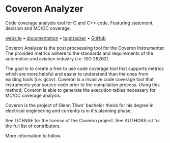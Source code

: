 Coveron Analyzer
==================

Code coverage analysis tool for C and C++ code. Featuring statement, decision and
MC/DC coverage.

[website](https://coveron.github.io/) •
[documentation](https://coveron.github.io/documentation.html)
• [bugtracker](https://github.com/coveron/Coveron_Analyzer/issues) •
[GitHub](https://github.com/coveron/)

Coveron Analyzer is the post procsessing tool for the Coveron Instrumenter.
The provided metrics adhere to the standards and requirements of the
automotive and aviation industry (i.e. ISO 26262).

The goal is to create a free to use code coverage tool that supports
metrics which are more helpful and easier to understand than the ones
from existing tools (i.e. gcov). Coveron is a
invasive code coverage tool that instruments your source code prior to
the compilation process. Using this method, Coveron is able to
generate the execution tables necessary for MC/DC coverage analysis.

Coveron is the project of Glenn Töws' bachelor thesis for his degree
in electrical engineering and currently is in it's planning phase.

See LICENSE for the license of the Coveron project. See AUTHORS.rst
for the full list of contributors.

More information to follow.